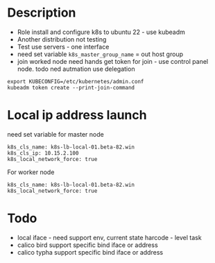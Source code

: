 # Description  
* Role  install and configure k8s to ubuntu 22 - use kubeadm
* Another distribution not testing
* Test use servers - one interface
* need set variable `k8s_master_group_name` = out host group
* join worked node need hands get token for join - use control panel node. todo ned autmation use delegation 
```
export KUBECONFIG=/etc/kubernetes/admin.conf
kubeadm token create --print-join-command
```

# Local ip address launch
need set variable  for master node
```commandline
k8s_cls_name: k8s-lb-local-01.beta-82.win
k8s_cls_ip: 10.15.2.100
k8s_local_network_force: true 
```

For worker node
```commandline
k8s_cls_name: k8s-lb-local-01.beta-82.win
k8s_local_network_force: true
```

# Todo
* local iface - need support env, current state harcode - level task
* calico bird support specific bind iface or address
* calico typha support specific bind iface or address